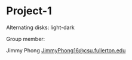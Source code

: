 # Project-1
Alternating disks: light-dark

Group member:

Jimmy Phong JimmyPhong16@csu.fullerton.edu
